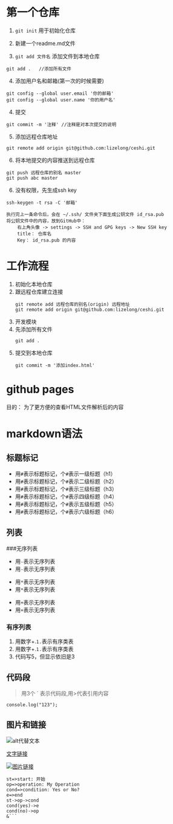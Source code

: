 # 第一个仓库
1. `git init` 用于初始化仓库

2. 新建一个readme.md文件

3. `git add 文件名` 添加文件到本地仓库
```
git add .   //添加所有文件
```

4. 添加用户名和邮箱(第一次的时候需要)
```
git config --global user.email '你的邮箱'
git config --global user.name '你的用户名'
```

4. 提交
```
git commit -m '注释' //注释是对本次提交的说明
```

5. 添加远程仓库地址
```
git remote add origin git@github.com:lizelong/ceshi.git
```
6. 将本地提交的内容推送到远程仓库
```
git push 远程仓库的别名 master
git push abc master
```

6. 没有权限，先生成ssh key
```
ssh-keygen -t rsa -C '邮箱'

执行完上一条命令后，会在 ~/.ssh/ 文件夹下面生成公钥文件 id_rsa.pub 
将公钥文件中的内容，放到GitHub中：
	右上角头像 -> settings -> SSH and GPG keys -> New SSH key
	title： 仓库名
	Key： id_rsa.pub 的内容
```



# 工作流程
1. 初始化本地仓库
2. 跟远程仓库建立连接
	```
	git remote add 远程仓库的别名(origin) 远程地址
	git remote add origin git@github.com:lizelong/ceshi.git
	```
3. 开发模块
4. 先添加所有文件
	```
	git add .
	```
5. 提交到本地仓库
	```
	git commit -m '添加index.html'
	```
# github pages
目的： 为了更方便的查看HTML文件解析后的内容

# markdown语法

## 标题标记
* 用`#`表示标题标记，个`#`表示一级标题（h1）
* 用`#`表示标题标记，个`#`表示二级标题（h2）
* 用`#`表示标题标记，个`#`表示三级标题（h3）
* 用`#`表示标题标记，个`#`表示四级标题（h4）
* 用`#`表示标题标记，个`#`表示五级标题（h5）
* 用`#`表示标题标记，个`#`表示六级标题（h6）

## 列表
###无序列表
- 用`-`表示无序列表
- 用`-`表示无序列表
* 用`*`表示无序列表
* 用`*`表示无序列表
+ 用`+`表示无序列表
+ 用`+`表示无序列表

### 有序列表
1. 用数字+.`1.`表示有序类表
1. 用数字+.`1.`表示有序类表
5. 代码写5，但显示依旧是3

## 代码段
> 用3个 ` 表示代码段,用>代表引用内容
```
console.log("123");
```

## 图片和链接
![alt代替文本](.img/meiyou.jpg)

[文字链接](https://zzt-tao.github.io/tao/)

[![图片链接](http://gss0.baidu.com/9fo3dSag_xI4khGko9WTAnF6hhy/zhidao/pic/item/a8773912b31bb051ba374179377adab44aede054.jpg)](http://gss0.baidu.com/9fo3dSag_xI4khGko9WTAnF6hhy/zhidao/pic/item/a8773912b31bb051ba374179377adab44aede054.jpg)


```flow
st=>start: 开始
op=>operation: My Operation
cond=>condition: Yes or No?
e=>end
st->op->cond
cond(yes)->e
cond(no)->op
&```